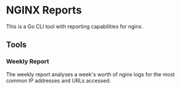 # NGINX Reports

This is a Go CLI tool with reporting capabilities for nginx.

## Tools

### Weekly Report

The weekly report analyses a week's worth of nginx logs for the most common IP addresses and URLs accessed.
